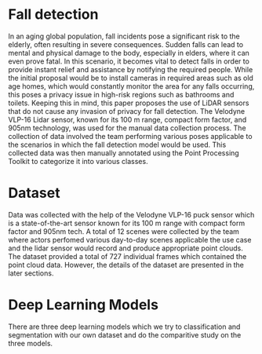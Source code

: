 # Fall detection 

In an aging global population, fall incidents pose a significant risk to the elderly, often resulting in severe consequences. Sudden falls can lead to mental and physical damage to the body, especially in elders, where it can even prove fatal. In this scenario, it becomes vital to detect falls in order to provide instant relief and assistance by notifying the required people. While the initial proposal would be to install cameras in required areas such as old age homes, which would constantly monitor the area for any falls occurring, this poses a privacy issue in high-risk regions such as bathrooms and toilets. Keeping this in mind, this paper proposes the use of LiDAR sensors that do not cause any invasion of privacy for fall detection. The Velodyne VLP-16 Lidar sensor, known for its 100 m range, compact form factor, and 905nm technology, was used for the manual data collection process. The collection of data involved the team performing various poses applicable to the scenarios in which the fall detection model would be used. This collected data was then manually annotated using the Point Processing Toolkit to categorize it into various classes.


# Dataset
Data was collected with the help of the Velodyne VLP-16 puck sensor which is a state-of-the-art sensor known for its 100 m range with compact form factor and 905nm tech. A total of 12 scenes were collected by the team where actors perfomed various day-to-day scenes applicable the use case and the lidar sensor would record and produce appropriate point clouds. The dataset provided a total of 727 individual frames which contained the point cloud data. However, the details of the dataset are presented in the later sections.

# Deep Learning Models
There are three deep learning models which we try to classification and segmentation with our own dataset and do the comparitive study on the three models.
